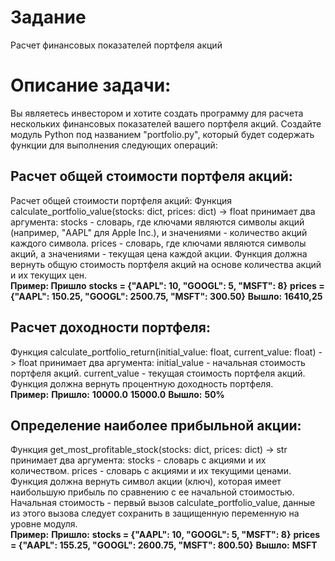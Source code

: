 # Задание 
Расчет финансовых показателей портфеля акций  

# Описание задачи:
Вы являетесь инвестором и хотите создать программу для расчета нескольких финансовых показателей вашего портфеля акций. Создайте модуль Python под названием "portfolio.py", который будет содержать функции для выполнения следующих операций:

## Расчет общей стоимости портфеля акций: 
Расчет общей стоимости портфеля акций: Функция calculate_portfolio_value(stocks: dict, prices: dict) -> float принимает два аргумента: stocks - словарь, где ключами являются символы акций (например, "AAPL" для Apple Inc.), и значениями - количество акций каждого символа. prices - словарь, где ключами являются символы акций, а значениями - текущая цена каждой акции. Функция должна вернуть общую стоимость портфеля акций на основе количества акций и их текущих цен.\
**Пример: Пришло**
**stocks = {"AAPL": 10, "GOOGL": 5, "MSFT": 8}**
**prices = {"AAPL": 150.25, "GOOGL": 2500.75, "MSFT": 300.50}**
**Вышло:**
**16410,25**

## Расчет доходности портфеля: 
Функция calculate_portfolio_return(initial_value: float, current_value: float) -> float принимает два аргумента: initial_value - начальная стоимость портфеля акций. current_value - текущая стоимость портфеля акций. Функция должна вернуть процентную доходность портфеля.\
**Пример:**
**Пришло:**
**10000.0**
**15000.0**
**Вышло:**
**50%**

## Определение наиболее прибыльной акции: 
Функция get_most_profitable_stock(stocks: dict, prices: dict) -> str принимает два аргумента: stocks - словарь с акциями и их количеством. prices - словарь с акциями и их текущими ценами. Функция должна вернуть символ акции (ключ), которая имеет наибольшую прибыль по сравнению с ее начальной стоимостью. Начальная стоимость - первый вызов calculate_portfolio_value, данные из этого вызова следует сохранить в защищенную переменную на уровне модуля.\
**Пример:**
**Пришло:**
**stocks = {"AAPL": 10, "GOOGL": 5, "MSFT": 8}**
**prices = {"AAPL": 155.25, "GOOGL": 2600.75, "MSFT": 800.50}**
**Вышло:**
**MSFT**